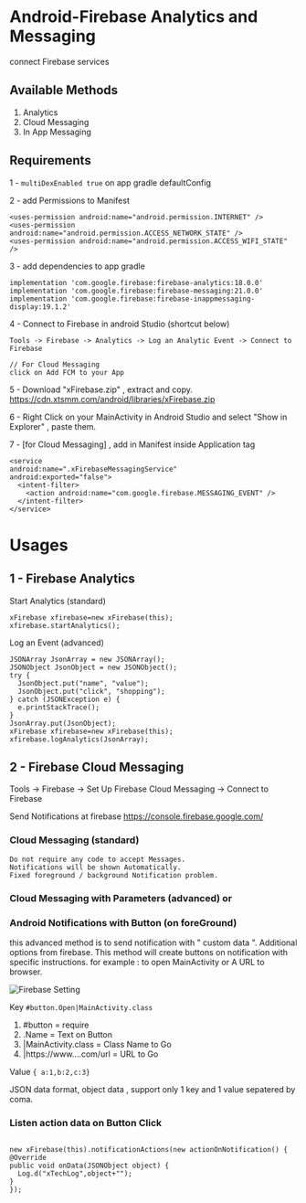 # Android-Firebase Analytics and Messaging
connect Firebase services

## Available Methods

1. Analytics
2. Cloud Messaging
3. In App Messaging

## Requirements

1 -  ``` multiDexEnabled true ```
on app gradle defaultConfig

2 - add Permissions to Manifest
```
<uses-permission android:name="android.permission.INTERNET" />
<uses-permission android:name="android.permission.ACCESS_NETWORK_STATE" />
<uses-permission android:name="android.permission.ACCESS_WIFI_STATE" />
```

3 - add dependencies to app gradle 

```
implementation 'com.google.firebase:firebase-analytics:18.0.0'
implementation 'com.google.firebase:firebase-messaging:21.0.0'
implementation 'com.google.firebase:firebase-inappmessaging-display:19.1.2'
```

4 - Connect to Firebase in android Studio (shortcut below)
```
Tools -> Firebase -> Analytics -> Log an Analytic Event -> Connect to Firebase

// For Cloud Messaging
click on Add FCM to your App
```

5 - Download "xFirebase.zip" , extract and copy.
https://cdn.xtsmm.com/android/libraries/xFirebase.zip

6 - Right Click on your MainActivity in Android Studio and select "Show in Explorer" , paste them.

7 - [for Cloud Messaging] , add in Manifest inside Application tag
```
<service
android:name=".xFirebaseMessagingService"
android:exported="false">
  <intent-filter>
    <action android:name="com.google.firebase.MESSAGING_EVENT" />
  </intent-filter>
</service>
```

# Usages 

## 1 - Firebase Analytics

Start Analytics (standard)
```
xFirebase xfirebase=new xFirebase(this);
xfirebase.startAnalytics();
```

Log an Event (advanced)
```
JSONArray JsonArray = new JSONArray();
JSONObject JsonObject = new JSONObject();
try {
  JsonObject.put("name", "value");
  JsonObject.put("click", "shopping");
} catch (JSONException e) {
  e.printStackTrace();
}
JsonArray.put(JsonObject);
xFirebase xfirebase=new xFirebase(this);
xfirebase.logAnalytics(JsonArray);
```

## 2 - Firebase Cloud Messaging

Tools -> Firebase -> Set Up Firebase Cloud Messaging -> Connect to Firebase

Send Notifications at firebase https://console.firebase.google.com/

### Cloud Messaging (standard)
```
Do not require any code to accept Messages.
Notifications will be shown Automatically.
Fixed foreground / background Notification problem.
```

### Cloud Messaging with Parameters (advanced) or
### Android Notifications with Button (on foreGround)

this advanced method is to send notification with " custom data ". Additional options from firebase.
This method will create buttons on notification with specific instructions. for example : to open MainActivity or A URL to browser.

![Firebase Setting](https://cdn.xtsmm.com/android/images/Capture.PNG)

Key ``` #button.Open|MainActivity.class ```

1. #button = require
2. .Name = Text on Button
3. |MainActivity.class = Class Name to Go
4. |https://www....com/url = URL to Go

Value ``` { a:1,b:2,c:3} ```

JSON data format, object data , support only 1 key and 1 value sepatered by coma.

### Listen action data on Button Click
```

new xFirebase(this).notificationActions(new actionOnNotification() {
@Override
public void onData(JSONObject object) {
  Log.d("xTechLog",object+"");
}
});
```


